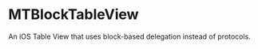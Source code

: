 MTBlockTableView
================

An iOS Table View that uses block-based delegation instead of protocols.